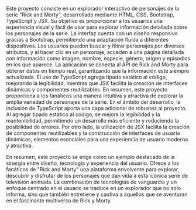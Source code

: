 Este proyecto consiste en un explorador interactivo de personajes de la serie "Rick and Morty", desarrollado mediante HTML, CSS, Bootstrap, TypeScript y JSX. Su objetivo es proporcionar a 
los usuarios una experiencia visual y fácil de usar para explorar información detallada sobre los personajes de la serie. La interfaz cuenta con un diseño responsivo gracias a Bootstrap, 
permitiendo una adaptación fluida a diferentes dispositivos. Los usuarios pueden buscar y filtrar personajes por diversos atributos, y al hacer clic en un personaje, acceden a una página 
detallada con información como imagen, nombre, especie, género, origen y episodios en los que aparece. La aplicación se conecta al API de Rick and Morty para obtener datos en tiempo real, 
garantizando que la información esté siempre actualizada. El uso de TypeScript agrega tipado estático al código, mejorando la legibilidad, mientras que JSX facilita la creación de 
interfaces dinámicas y componentes reutilizables. En resumen, este proyecto proporciona a los fanáticos una manera intuitiva y atractiva de explorar la amplia variedad de personajes de la 
serie. En el ámbito del desarrollo, la inclusión de TypeScript aporta una capa adicional de robustez al proyecto. Al agregar tipado estático al código, se mejora la legibilidad y la 
mantenibilidad, permitiendo un desarrollo más eficiente y reduciendo la posibilidad de errores. Por otro lado, la utilización de JSX facilita la creación de componentes reutilizables y la 
construcción de interfaces de usuario dinámicas, elementos esenciales para una experiencia de usuario moderna y atractiva.

En resumen, este proyecto se erige como un ejemplo destacado de la sinergia entre diseño, tecnología y experiencia del usuario. Ofrece a los fanáticos de "Rick and Morty" una plataforma 
envolvente para explorar, descubrir y disfrutar de los personajes que dan vida a esta icónica serie de televisión animada. La combinación de tecnologías de vanguardia y un enfoque centrado 
en el usuario se traduce en un explorador que no solo informa, sino que también entretiene y cautiva a aquellos que se aventuran en el fascinante multiverso de Rick y Morty.
